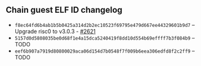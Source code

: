 ## Chain guest ELF ID changelog  
  * `f8ec64fd6b4ab1b5b0425a314d2b2ec10523f69795e479d667ee44329601b9d7` – Upgrade risc0 to v3.0.3 - [#2621](https://github.com/vlayer-xyz/vlayer/pull/2621)
  * `5157d0d5808035be0d68f1e4a15dca5240419f8dd10d554b69effff7b3f084b9` – TODO
  * `eef6b907a7919d80800029aca06d154d7b0548f7f009b6eea306edfd8f2c2ff9` – TODO
